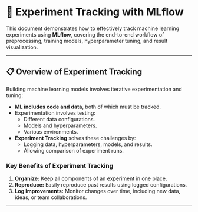 # 🧪 Experiment Tracking with MLflow

This document demonstrates how to effectively track machine learning experiments using **MLflow**, covering the end-to-end workflow of preprocessing, training models, hyperparameter tuning, and result visualization.

---

## 📋 Overview of Experiment Tracking

Building machine learning models involves iterative experimentation and tuning:
- **ML includes code and data**, both of which must be tracked.
- Experimentation involves testing:
  - Different data configurations.
  - Models and hyperparameters.
  - Various environments.
- **Experiment Tracking** solves these challenges by:
  - Logging data, hyperparameters, models, and results.
  - Allowing comparison of experiment runs.

### Key Benefits of Experiment Tracking
1. **Organize:** Keep all components of an experiment in one place.
2. **Reproduce:** Easily reproduce past results using logged configurations.
3. **Log Improvements:** Monitor changes over time, including new data, ideas, or team collaborations.

---

